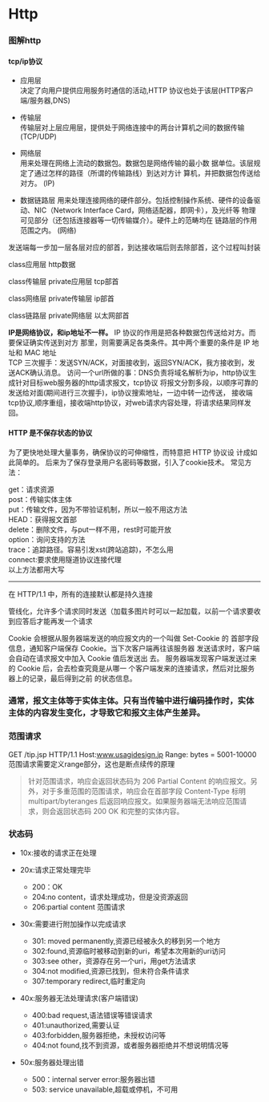 # Http
### 图解http
#### tcp/ip协议
* 应用层  
  决定了向用户提供应用服务时通信的活动,HTTP 协议也处于该层(HTTP客户端/服务器,DNS)
* 传输层  
  传输层对上层应用层，提供处于网络连接中的两台计算机之间的数据传输(TCP/UDP)

* 网络层  
用来处理在网络上流动的数据包。数据包是网络传输的最小数
据单位。该层规定了通过怎样的路径（所谓的传输路线）到达对方计
算机，并把数据包传送给对方。  (IP)
* 数据链路层
用来处理连接网络的硬件部分。包括控制操作系统、硬件的设备驱
动、NIC（Network Interface Card，网络适配器，即网卡），及光纤等
物理可见部分（还包括连接器等一切传输媒介）。硬件上的范畴均在
链路层的作用范围之内。 (网络) 

发送端每一步加一层各层对应的部首，到达接收端后则去除部首，这个过程叫封装

class应用层
	http数据  
	
class传输层
	private应用层
	tcp部首  
	
class网络层
	private传输层
	ip部首  
	
class链路层
	private网络层
	以太网部首  
	
**IP是网络协议，和ip地址不一样。**
IP 协议的作用是把各种数据包传送给对方。而要保证确实传送到对方
那里，则需要满足各类条件。其中两个重要的条件是 IP 地址和 MAC
地址  
TCP 三次握手：发送SYN/ACK，对面接收到，返回SYN/ACK，我方接收到，发送ACK确认消息。
访问一个url所做的事：DNS负责将域名解析为ip，http协议生成针对目标web服务器的http请求报文，tcp协议
将报文分割多段，以顺序可靠的发送给对面(期间进行三次握手)，ip协议搜索地址，一边中转一边传送，
接收端tcp协议,顺序重组，接收端http协议，对web请求内容处理，将请求结果同样发回。

#### HTTP 是不保存状态的协议
为了更快地处理大量事务，确保协议的可伸缩性，而特意把 HTTP 协议设
计成如此简单的。
后来为了保存登录用户名密码等数据，引入了cookie技术。
常见方法： 
>  
get：请求资源   
post：传输实体主体  
put：传输文件，因为不带验证机制，所以一般不用这方法  
HEAD：获得报文首部  
delete：删除文件，与put一样不用，rest时可能开放  
option：询问支持的方法  
trace：追踪路径。容易引发xst(跨站追踪)，不怎么用  
connect:要求使用隧道协议连接代理  
以上方法都用大写 
*** 

在 HTTP/1.1 中，所有的连接默认都是持久连接


管线化，允许多个请求同时发送（加载多图片时可以一起加载，以前一个请求要收到应答后才能再发一个请求

Cookie 会根据从服务器端发送的响应报文内的一个叫做 Set-Cookie 的
首部字段信息，通知客户端保存 Cookie。当下次客户端再往该服务器
发送请求时，客户端会自动在请求报文中加入 Cookie 值后发送出
去。
服务器端发现客户端发送过来的 Cookie 后，会去检查究竟是从哪一
个客户端发来的连接请求，然后对比服务器上的记录，最后得到之前
的状态信息。

### 通常，报文主体等于实体主体。只有当传输中进行编码操作时，实体主体的内容发生变化，才导致它和报文主体产生差异。

### 范围请求
GET /tip.jsp HTTP/1.1
Host:www.usagidesign.jp
Range: bytes = 5001-10000
范围请求需要定义range部分，这也是断点续传的原理
> 针对范围请求，响应会返回状态码为 206 Partial Content 的响应报文。另外，对于多重范围的范围请求，响应会在首部字段 Content-Type 标明 multipart/byteranges 后返回响应报文。如果服务器端无法响应范围请求，则会返回状态码 200 OK 和完整的实体内容。

### 状态码
- 10x:接收的请求正在处理
- 20x:请求正常处理完毕
	- 200：OK
	- 204:no content，请求处理成功，但是没资源返回
	- 206:partial content 范围请求
- 30x:需要进行附加操作以完成请求
	- 301: moved permanently,资源已经被永久的移到另一个地方
	- 302:found,资源临时被移动到新的uri，希望本次用新的uri访问
	- 303:see other，资源存在另一个uri，用get方法请求
	- 304:not modified,资源已找到，但未符合条件请求
	- 307:temporary redirect,临时重定向
- 40x:服务器无法处理请求(客户端错误)
	- 400:bad request,语法错误等错误请求
	- 401:unauthorized,需要认证
	- 403:forbidden,服务器拒绝，未授权访问等
	- 404:not found,找不到资源，或者服务器拒绝并不想说明情况等
	
- 50x:服务器处理出错
	- 500：internal server error:服务器出错
	- 503: service unavailable,超载或停机，不可用
	
